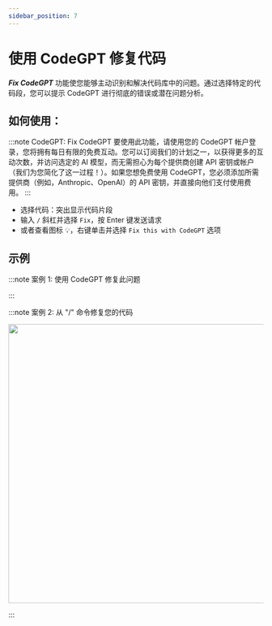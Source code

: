 ```yaml
---
sidebar_position: 7
---
```


# 使用 CodeGPT 修复代码

***Fix CodeGPT*** 功能使您能够主动识别和解决代码库中的问题。通过选择特定的代码段，您可以提示 CodeGPT 进行彻底的错误或潜在问题分析。

## 如何使用：

:::note CodeGPT: Fix CodeGPT
要使用此功能，请使用您的 CodeGPT 帐户登录，您将拥有每日有限的免费互动。您可以订阅我们的计划之一，以获得更多的互动次数，并访问选定的 AI 模型，而无需担心为每个提供商创建 API 密钥或帐户（我们为您简化了这一过程！）。如果您想免费使用 CodeGPT，您必须添加所需提供商（例如，Anthropic、OpenAI）的 API 密钥，并直接向他们支付使用费用。
:::

- 选择代码：突出显示代码片段
- 输入 `/` 斜杠并选择 `Fix`，按 Enter 键发送请求
- 或者查看图标 💡，右键单击并选择 `Fix this with CodeGPT` 选项

## 示例

:::note 案例 1: 使用 CodeGPT 修复此问题

:::

:::note 案例 2: 从 "/" 命令修复您的代码
<p align="center">
  <img width="850" height="550" src="https://github.com/user-attachments/assets/cb4fc74c-ae3b-41da-9feb-6ed2b225c4ba"/>
</p>

:::